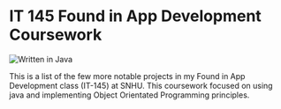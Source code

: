 # IT 145 Found in App Development Coursework

![Written in Java](https://img.shields.io/badge/Written%20in%20Java-%23ED8B00.svg?style=for-the-badge&logo=java&logoColor=white)

This is a list of the few more notable projects in my Found in App Development class (IT-145) at SNHU. This coursework focused on using java and implementing Object Orientated Programming principles.
